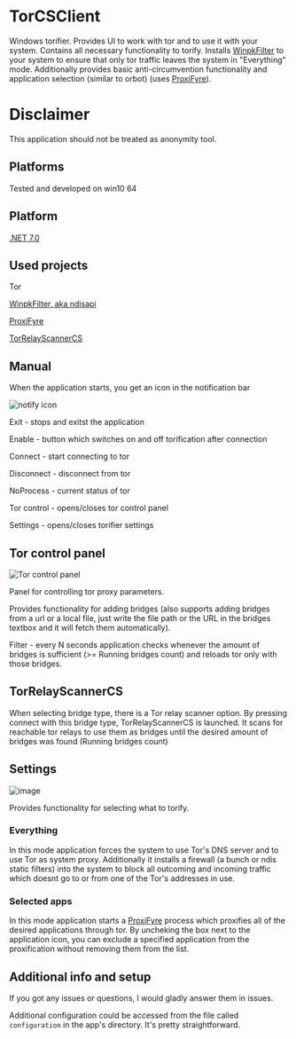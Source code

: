 # TorCSClient
Windows torifier. Provides UI to work with tor and to use it with your system. Contains all necessary functionality to torify. Installs [WinpkFilter](https://github.com/wiresock/ndisapi) to your system to ensure that only tor traffic leaves the system in "Everything" mode. Additionally provides basic anti-circumvention functionality and application selection (similar to orbot) (uses [ProxiFyre](https://github.com/wiresock/proxifyre)). 

# Disclaimer
This application should not be treated as anonymity tool. 

## Platforms
Tested and developed on win10 64

## Platform
[.NET 7.0](https://dotnet.microsoft.com/download/dotnet/7.0)

## Used projects
Tor

[WinpkFilter, aka ndisapi](https://github.com/wiresock/ndisapi)

[ProxiFyre](https://github.com/wiresock/proxifyre)

[TorRelayScannerCS](https://github.com/TiTiKy441/TorRelayScannerCS)

## Manual

When the application starts, you get an icon in the notification bar

![notify icon](https://github.com/user-attachments/assets/e5c41375-b54c-400c-8b12-208c0d79ea02)

Exit - stops and exitst the application

Enable - button which switches on and off torification after connection

Connect - start connecting to tor

Disconnect - disconnect from tor

NoProcess - current status of tor

Tor control - opens/closes tor control panel

Settings - opens/closes torifier settings

## Tor control panel

![Tor control panel](https://github.com/user-attachments/assets/1a275f2a-df15-4d77-b8c1-c2f7c89850ce)

Panel for controlling tor proxy parameters.

Provides functionality for adding bridges (also supports adding bridges from a url or a local file, just write the file path or the URL in the bridges textbox and it will fetch them automatically). 

Filter - every N seconds application checks whenever the amount of bridges is sufficient (>= Running bridges count) and reloads tor only with those bridges.

## TorRelayScannerCS

When selecting bridge type, there is a Tor relay scanner option. By pressing connect with this bridge type, TorRelayScannerCS is launched. It scans for reachable tor relays to use them as bridges until the desired amount of bridges was found (Running bridges count)

## Settings

![image](https://github.com/user-attachments/assets/429fc1d5-b645-4cab-a5b7-1188a107a284)

Provides functionality for selecting what to torify.

### Everything

In this mode application forces the system to use Tor's DNS server and to use Tor as system proxy. Additionally it installs a firewall (a bunch or ndis static filters) into the system to block all outcoming and incoming traffic which doesnt go to or from one of the Tor's addresses in use.

### Selected apps 

In this mode application starts a [ProxiFyre](https://github.com/wiresock/proxifyre) process which proxifies all of the desired applications through tor. By uncheking the box next to the application icon, you can exclude a specified application from the proxification without removing them from the list.

## Additional info and setup 

If you got any issues or questions, I would gladly answer them in issues.

Additional configuration could be accessed from the file called ``configuration`` in the app's directory. It's pretty straightforward.
